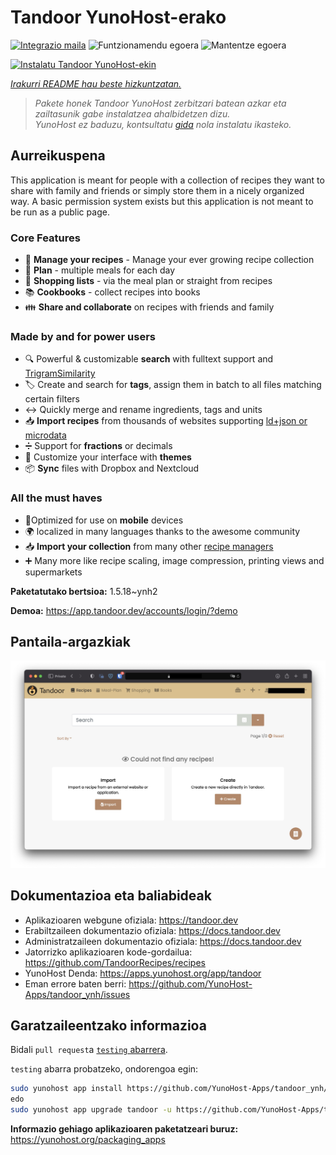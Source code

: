 <!--
Ohart ongi: README hau automatikoki sortu da <https://github.com/YunoHost/apps/tree/master/tools/readme_generator>ri esker
EZ editatu eskuz.
-->

# Tandoor YunoHost-erako

[![Integrazio maila](https://dash.yunohost.org/integration/tandoor.svg)](https://ci-apps.yunohost.org/ci/apps/tandoor/) ![Funtzionamendu egoera](https://ci-apps.yunohost.org/ci/badges/tandoor.status.svg) ![Mantentze egoera](https://ci-apps.yunohost.org/ci/badges/tandoor.maintain.svg)

[![Instalatu Tandoor YunoHost-ekin](https://install-app.yunohost.org/install-with-yunohost.svg)](https://install-app.yunohost.org/?app=tandoor)

*[Irakurri README hau beste hizkuntzatan.](./ALL_README.md)*

> *Pakete honek Tandoor YunoHost zerbitzari batean azkar eta zailtasunik gabe instalatzea ahalbidetzen dizu.*  
> *YunoHost ez baduzu, kontsultatu [gida](https://yunohost.org/install) nola instalatu ikasteko.*

## Aurreikuspena

This application is meant for people with a collection of recipes they want to share with family and friends or simply
store them in a nicely organized way. A basic permission system exists but this application is not meant to be run as 
a public page.

### Core Features

- 🥗 **Manage your recipes** - Manage your ever growing recipe collection
- 📆 **Plan** - multiple meals for each day
- 🛒 **Shopping lists** - via the meal plan or straight from recipes
- 📚 **Cookbooks** - collect recipes into books
- 👪 **Share and collaborate** on recipes with friends and family

### Made by and for power users

- 🔍 Powerful & customizable **search** with fulltext support and [TrigramSimilarity](https://docs.djangoproject.com/en/3.0/ref/contrib/postgres/search/#trigram-similarity)
- 🏷️ Create and search for **tags**, assign them in batch to all files matching certain filters
- ↔️ Quickly merge and rename ingredients, tags and units 
- 📥️ **Import recipes** from thousands of websites supporting [ld+json or microdata](https://schema.org/Recipe)
- ➗ Support for **fractions** or decimals
- 🎨 Customize your interface with **themes**
- 📦 **Sync** files with Dropbox and Nextcloud
  
### All the must haves

- 📱Optimized for use on **mobile** devices
- 🌍 localized in many languages thanks to the awesome community
- 📥️ **Import your collection** from many other [recipe managers](https://docs.tandoor.dev/features/import_export/)
- ➕ Many more like recipe scaling, image compression, printing views and supermarkets

**Paketatutako bertsioa:** 1.5.18~ynh2

**Demoa:** <https://app.tandoor.dev/accounts/login/?demo>

## Pantaila-argazkiak

![Tandoor(r)en pantaila-argazkia](./doc/screenshots/example.jpg)

## Dokumentazioa eta baliabideak

- Aplikazioaren webgune ofiziala: <https://tandoor.dev>
- Erabiltzaileen dokumentazio ofiziala: <https://docs.tandoor.dev>
- Administratzaileen dokumentazio ofiziala: <https://docs.tandoor.dev>
- Jatorrizko aplikazioaren kode-gordailua: <https://github.com/TandoorRecipes/recipes>
- YunoHost Denda: <https://apps.yunohost.org/app/tandoor>
- Eman errore baten berri: <https://github.com/YunoHost-Apps/tandoor_ynh/issues>

## Garatzaileentzako informazioa

Bidali `pull request`a [`testing` abarrera](https://github.com/YunoHost-Apps/tandoor_ynh/tree/testing).

`testing` abarra probatzeko, ondorengoa egin:

```bash
sudo yunohost app install https://github.com/YunoHost-Apps/tandoor_ynh/tree/testing --debug
edo
sudo yunohost app upgrade tandoor -u https://github.com/YunoHost-Apps/tandoor_ynh/tree/testing --debug
```

**Informazio gehiago aplikazioaren paketatzeari buruz:** <https://yunohost.org/packaging_apps>
